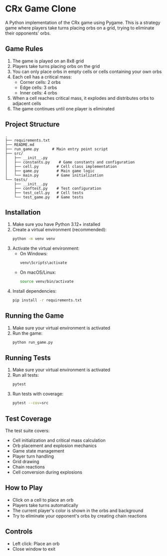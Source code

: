 # CRx Game Clone

A Python implementation of the CRx game using Pygame. This is a strategy game where players take turns placing orbs on a grid, trying to eliminate their opponents' orbs.

## Game Rules

1. The game is played on an 8x8 grid
2. Players take turns placing orbs on the grid
3. You can only place orbs in empty cells or cells containing your own orbs
4. Each cell has a critical mass:
   - Corner cells: 2 orbs
   - Edge cells: 3 orbs
   - Inner cells: 4 orbs
5. When a cell reaches critical mass, it explodes and distributes orbs to adjacent cells
6. The game continues until one player is eliminated

## Project Structure

```
.
├── requirements.txt
├── README.md
├── run_game.py      # Main entry point script
├── src/
│   ├── __init__.py
│   ├── constants.py    # Game constants and configuration
│   ├── cell.py        # Cell class implementation
│   ├── game.py        # Main game logic
│   └── main.py        # Game initialization
└── tests/
    ├── __init__.py
    ├── conftest.py    # Test configuration
    ├── test_cell.py   # Cell tests
    └── test_game.py   # Game tests
```

## Installation

1. Make sure you have Python 3.12+ installed
2. Create a virtual environment (recommended):
   ```bash
   python -m venv venv
   ```
3. Activate the virtual environment:
   - On Windows:
     ```bash
     venv\Scripts\activate
     ```
   - On macOS/Linux:
     ```bash
     source venv/bin/activate
     ```
4. Install dependencies:
   ```bash
   pip install -r requirements.txt
   ```

## Running the Game

1. Make sure your virtual environment is activated
2. Run the game:
   ```bash
   python run_game.py
   ```

## Running Tests

1. Make sure your virtual environment is activated
2. Run all tests:
   ```bash
   pytest
   ```
3. Run tests with coverage:
   ```bash
   pytest --cov=src
   ```

## Test Coverage

The test suite covers:
- Cell initialization and critical mass calculation
- Orb placement and explosion mechanics
- Game state management
- Player turn handling
- Grid drawing
- Chain reactions
- Cell conversion during explosions

## How to Play

- Click on a cell to place an orb
- Players take turns automatically
- The current player's color is shown in the orbs and background
- Try to eliminate your opponent's orbs by creating chain reactions

## Controls

- Left click: Place an orb
- Close window to exit

